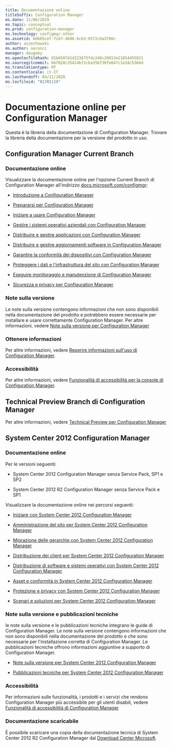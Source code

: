 ```yaml
---
title: Documentazione online
titleSuffix: Configuration Manager
ms.date: 11/06/2019
ms.topic: conceptual
ms.prod: configuration-manager
ms.technology: configmgr-other
ms.assetid: 6d665cef-fc67-4686-bcb3-0572c0a3760c
author: aczechowski
ms.author: aaroncz
manager: dougeby
ms.openlocfilehash: 01b6587d1d223675fdc240c20913e21854d55821
ms.sourcegitcommit: bbf820c35414bf2cba356f30fe047c1a34c5384d
ms.translationtype: HT
ms.contentlocale: it-IT
ms.lasthandoff: 04/21/2020
ms.locfileid: "81701119"
---
```

# <a name="online-documentation-for-configuration-manager"></a>Documentazione online per Configuration Manager

<!-- this article is a placeholder for the historical CHM file, or F1 help, as all the versions used the same FWLINK to get to help. Due to that, this file is used to help redirect the reader to the product they want help with -->

Questa è la libreria della documentazione di Configuration Manager. Trovare la libreria della documentazione per la versione del prodotto in uso.

## <a name="configuration-manager-current-branch"></a>Configuration Manager Current Branch

### <a name="online-documentation"></a>Documentazione online

Visualizzare la documentazione online per l'opzione Current Branch di Configuration Manager all'indirizzo [docs.microsoft.com/configmgr](https://docs.microsoft.com/configmgr):  

- [Introduzione a Configuration Manager](../understand/introduction.md)  

- [Prepararsi per Configuration Manager](../plan-design/get-ready.md)  

- [Iniziare a usare Configuration Manager](../servers/deploy/start-using.md)  

- [Gestire i sistemi operativi aziendali con Configuration Manager](../../osd/understand/introduction-to-operating-system-deployment.md)  

- [Distribuire e gestire applicazioni con Configuration Manager](../../apps/deploy-use/deploy-applications.md)  

- [Distribuire e gestire aggiornamenti software in Configuration Manager](../../sum/understand/software-updates-introduction.md)  

- [Garantire la conformità dei dispositivi con Configuration Manager](../../compliance/understand/ensure-device-compliance.md)  

- [Proteggere i dati e l'infrastruttura del sito con Configuration Manager](../../protect/understand/protect-data-and-site-infrastructure.md)  

- [Eseguire monitoraggio e manutenzione di Configuration Manager](../servers/manage/maintenance-tasks.md)  

- [Sicurezza e privacy per Configuration Manager](../plan-design/security/security-and-privacy.md)  

### <a name="release-notes"></a>Note sulla versione

Le note sulla versione contengono informazioni che non sono disponibili nella documentazione del prodotto e potrebbero essere necessarie per installare e usare correttamente Configuration Manager. Per altre informazioni, vedere [Note sulla versione per Configuration Manager](../servers/deploy/install/release-notes.md)  

### <a name="find-help"></a>Ottenere informazioni

Per altre informazioni, vedere [Reperire informazioni sull'uso di Configuration Manager](../understand/find-help.md).

### <a name="accessibility"></a>Accessibilità

Per altre informazioni, vedere [Funzionalità di accessibilità per la console di Configuration Manager](../understand/accessibility-features.md).

## <a name="configuration-manager-technical-preview-branch"></a>Technical Preview Branch di Configuration Manager

Per altre informazioni, vedere [Technical Preview per Configuration Manager](../get-started/technical-preview.md)  

## <a name="system-center-2012-configuration-manager"></a>System Center 2012 Configuration Manager

### <a name="online-documentation"></a>Documentazione online

Per le versioni seguenti:

- System Center 2012 Configuration Manager senza Service Pack, SP1 e SP2  

- System Center 2012 R2 Configuration Manager senza Service Pack e SP1  

Visualizzare la documentazione online nei percorsi seguenti:  

- [Iniziare con System Center 2012 Configuration Manager](https://docs.microsoft.com/previous-versions/system-center/system-center-2012-R2/gg682144\(v=technet.10\))  

- [Amministrazione del sito per System Center 2012 Configuration Manager](https://docs.microsoft.com/previous-versions/system-center/system-center-2012-R2/gg681983\(v=technet.10\))  

- [Migrazione delle gerarchie con System Center 2012 Configuration Manager](https://docs.microsoft.com/previous-versions/system-center/system-center-2012-R2/gg682006\(v=technet.10\))  

- [Distribuzione dei client per System Center 2012 Configuration Manager](https://docs.microsoft.com/previous-versions/system-center/system-center-2012-R2/gg699391\(v=technet.10\))  

- [Distribuzione di software e sistemi operativi con System Center 2012 Configuration Manager](https://docs.microsoft.com/previous-versions/system-center/system-center-2012-R2/gg699393\(v=technet.10\))  

- [Asset e conformità in System Center 2012 Configuration Manager](https://docs.microsoft.com/previous-versions/system-center/system-center-2012-R2/gg682029\(v=technet.10\))  

- [Protezione e privacy con System Center 2012 Configuration Manager](https://docs.microsoft.com/previous-versions/system-center/system-center-2012-R2/gg682033\(v=technet.10\))  

- [Scenari e soluzioni per System Center 2012 Configuration Manager](https://docs.microsoft.com/previous-versions/system-center/system-center-2012-R2/jj884163\(v=technet.10\))  

### <a name="release-notes-and-technical-publications"></a>Note sulla versione e pubblicazioni tecniche

le note sulla versione e le pubblicazioni tecniche integrano le guide di Configuration Manager. Le note sulla versione contengono informazioni che non sono disponibili nella documentazione del prodotto e che sono necessarie per l'installazione corretta di Configuration Manager. Le pubblicazioni tecniche offrono informazioni aggiuntive a supporto di Configuration Manager.  

- [Note sulla versione per System Center 2012 Configuration Manager](https://docs.microsoft.com/previous-versions/system-center/system-center-2012-R2/jj870706\(v=technet.10\))  

- [Pubblicazioni tecniche per System Center 2012 Configuration Manager](https://docs.microsoft.com/previous-versions/system-center/system-center-2012-R2/hh531521\(v=technet.10\))  

### <a name="accessibility"></a>Accessibilità

Per informazioni sulle funzionalità, i prodotti e i servizi che rendono Configuration Manager più accessibile per gli utenti disabili, vedere [Funzionalità di accessibilità di Configuration Manager](https://docs.microsoft.com/previous-versions/system-center/system-center-2012-R2/jj553406\(v=technet.10\))

### <a name="downloadable-documentation"></a>Documentazione scaricabile

È possibile scaricare una copia della documentazione tecnica di System Center 2012 R2 Configuration Manager dal [Download Center Microsoft](https://www.microsoft.com/download/details.aspx?id=29901).

